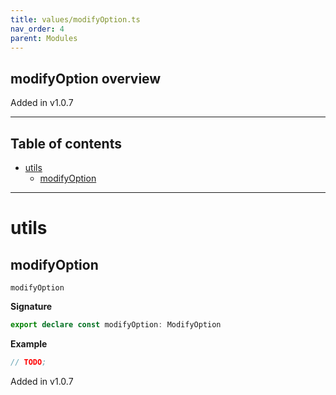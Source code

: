 ```yaml
---
title: values/modifyOption.ts
nav_order: 4
parent: Modules
---
```


## modifyOption overview

Added in v1.0.7

---

<h2 class="text-delta">Table of contents</h2>

- [utils](#utils)
  - [modifyOption](#modifyoption)

---

# utils

## modifyOption

`modifyOption`

**Signature**

```ts
export declare const modifyOption: ModifyOption
```

**Example**

```ts
// TODO;
```

Added in v1.0.7
